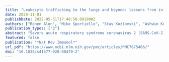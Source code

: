 ```yaml
---
title: "Leukocyte trafficking to the lungs and beyond: lessons from influenza for COVID-19"
date: 2020-11-01
publishDate: 2022-05-31T17:48:50.091900Z
authors: ["Ronen Alon", "Mike Sportiello", "Stav Kozlovski", "Ashwin Kumar", "Emma C. Reilly", "Alexander Zarbock", "Natalio Garbi", "David J. Topham"]
publication_types: ["2"]
abstract: "Severe acute respiratory syndrome coronavirus 2 (SARS-CoV-2) is the causative agent of coronavirus disease 2019 (COVID-19). Understanding of the fundamental processes underlying the versatile clinical manifestations of COVID-19 is incomplete without comprehension of how different immune cells are recruited to various compartments of virus-infected lungs, and how this recruitment differs among individuals with different levels of disease severity. As in other respiratory infections, leukocyte recruitment to the respiratory system in people with COVID-19 is orchestrated by specific leukocyte trafficking molecules, and when uncontrolled and excessive it results in various pathological complications, both in the lungs and in other organs. In the absence of experimental data from physiologically relevant animal models, our knowledge of the trafficking signals displayed by distinct vascular beds and epithelial cell layers in response to infection by SARS-CoV-2 is still incomplete. However, SARS-CoV-2 and influenza virus elicit partially conserved inflammatory responses in the different respiratory epithelial cells encountered early in infection and may trigger partially overlapping combinations of trafficking signals in nearby blood vessels. Here, we review the molecular signals orchestrating leukocyte trafficking to airway and lung compartments during primary pneumotropic influenza virus infections and discuss potential similarities to distinct courses of primary SARS-CoV-2 infections. We also discuss how an imbalance in vascular activation by leukocytes outside the airways and lungs may contribute to extrapulmonary inflammatory complications in subsets of patients with COVID-19. These multiple molecular pathways are potential targets for therapeutic interventions in patients with severe COVID-19., In this Perspective, Alon and colleagues discuss how insights into immune cell trafficking during pneumotropic influenza virus infections may inform our understanding of immune cell recruitment to the respiratory tract in patients with coronavirus disease 2019 (COVID-19). Moreover, they examine the emerging knowledge of vascular pathologies beyond the lung caused by severe acute respiratory syndrome coronavirus 2 (SARS-CoV-2)."
featured: false
publication: "*Nat Rev Immunol*"
url_pdf: "https://www.ncbi.nlm.nih.gov/pmc/articles/PMC7675406/"
doi: "10.1038/s41577-020-00470-2"
---
```


